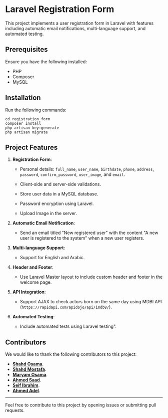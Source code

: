 # Laravel Registration Form

This project implements a user registration form in Laravel with features including automatic email notifications, multi-language support, and automated testing.

## Prerequisites

Ensure you have the following installed:

- PHP
- Composer
- MySQL

## Installation

Run the following commands:

    cd registration_form
    composer install
    php artisan key:generate
    php artisan migrate

## Project Features

1. **Registration Form**:
   
   - Personal details: `full_name`, `user_name`, `birthdate`, `phone`, `address`, `password`, `confirm_password`, `user_image`, and `email`.
     
   - Client-side and server-side validations.
     
   - Store user data in a MySQL database.
     
   - Password encryption using Laravel.
  
   - Upload Image in the server.

2. **Automatic Email Notification**:
   
   - Send an email titled "New registered user" with the content "A new user <username> is registered to the system" when a new user registers.

3. **Multi-language Support**:
   
   - Support for English and Arabic.

4. **Header and Footer**:
   
   - Use Laravel Master layout to include custom header and footer in the welcome page.

5. **API Integration**:
    
   - Support AJAX to check actors born on the same day using MDBI API (`https://rapidapi.com/apidojo/api/imdb8/`).

6. **Automated Testing**:
    
   - Include automated tests using Laravel testing".
  

## Contributors

We would like to thank the following contributors to this project:

- [**Shahd Osama**](https://github.com/shahdosama10).
- [**Shahd Mostafa**](https://github.com/ShahdMostafa30).
- [**Maryam Osama**](https://github.com/maryamosama33).
- [**Ahmed Saad**](https://github.com/ahmedsaad123456).
- [**Seif Ibrahim**](https://github.com/Seif-Ibrahim1).
- [**Ahmed Adel**](https://github.com/Dola112).

---

Feel free to contribute to this project by opening issues or submitting pull requests.





